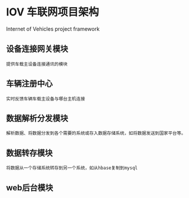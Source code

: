 # IOV  车联网项目架构
Internet of Vehicles  project   framework



## 设备连接网关模块
	提供车载主设备连接通讯的模块
	
## 车辆注册中心
	实时反馈车辆车载主设备与哪台主机连接



## 数据解析分发模块
	解析数据、将数据分发到各个需要的系统或存入数据存储系统，如将数据发送到国家平台等。
	
	



## 数据转存模块
	将数据从一个存储系统转存到另一个系统，如从hbase复制到mysql


## web后台模块
	



